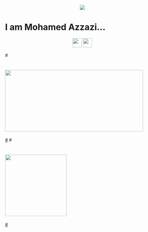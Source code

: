 <p align="center">
  <img src="https://capsule-render.vercel.app/api?text=Hello,%20Everyone%F0%9F%95%B9%EF%B8%8F&animation=fadeIn&type=waving&color=gradient&height=100"/>
</p>
<h1>I am Mohamed Azzazi...</h1>
<p align='center'>
<a href="https://instagram.com/_waylonwalker"><img height="30" src="https://github.com/WaylonWalker/WaylonWalker/blob/main/icon/instagram.jpg?raw=true"></a>
<a href="https://www.linkedin.com/in/waylonwalker/"><img height="30" src="https://github.com/WaylonWalker/WaylonWalker/blob/main/icon/linkedin.png?raw=true"></a>
</p>







#<a href="https://github.com/anuraghazra/github-readme-stats">
 # <img height=200 width=450 align="center" src="https://github-readme-stats.vercel.app/api/pin/?username=AL-Azzazi&repo=Shipping-Management-System" />
#</a>
#<a href="https://github.com/AL-Azzazi/convoychat" >
 # <img height=200 align="center" src="https://github-readme-stats.vercel.app/api/top-langs?username=AL-Azzazi&layout=compact&langs_count=8&card_width=450" />
#</a>
